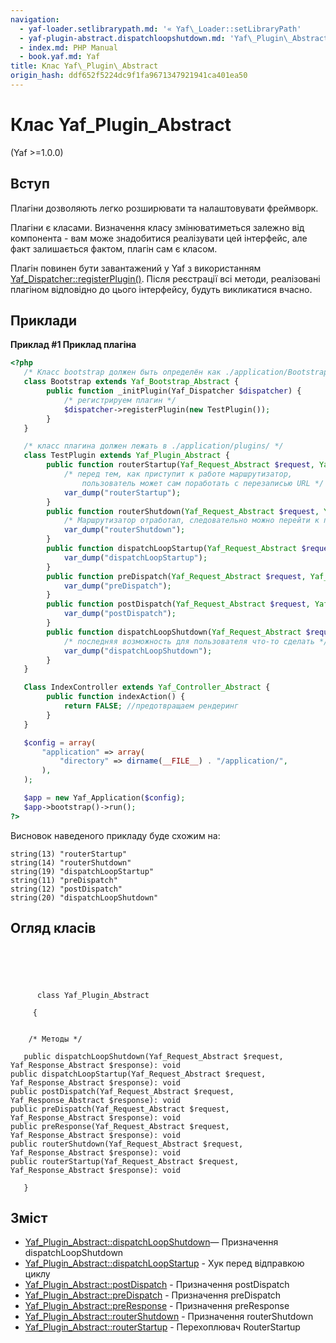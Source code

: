 ```yaml
---
navigation:
  - yaf-loader.setlibrarypath.md: '« Yaf\_Loader::setLibraryPath'
  - yaf-plugin-abstract.dispatchloopshutdown.md: 'Yaf\_Plugin\_Abstract::dispatchLoopShutdown »'
  - index.md: PHP Manual
  - book.yaf.md: Yaf
title: Клас Yaf\_Plugin\_Abstract
origin_hash: ddf652f5224dc9f1fa9671347921941ca401ea50
---
```

# Клас Yaf\_Plugin\_Abstract

(Yaf >=1.0.0)

## Вступ

Плагіни дозволяють легко розширювати та налаштовувати фреймворк.

Плагіни є класами. Визначення класу змінюватиметься залежно від компонента - вам може знадобитися реалізувати цей інтерфейс, але факт залишається фактом, плагін сам є класом.

Плагін повинен бути завантажений у Yaf з використанням [Yaf\_Dispatcher::registerPlugin()](yaf-dispatcher.registerplugin.md). Після реєстрації всі методи, реалізовані плагіном відповідно до цього інтерфейсу, будуть викликатися вчасно.

## Приклади

**Приклад #1 Приклад плагіна**

```php
<?php
   /* Класс bootstrap должен быть определён как ./application/Bootstrap.php */
   class Bootstrap extends Yaf_Bootstrap_Abstract {
        public function _initPlugin(Yaf_Dispatcher $dispatcher) {
            /* регистрируем плагин */
            $dispatcher->registerPlugin(new TestPlugin());
        }
   }

   /* класс плагина должен лежать в ./application/plugins/ */
   class TestPlugin extends Yaf_Plugin_Abstract {
        public function routerStartup(Yaf_Request_Abstract $request, Yaf_Response_Abstract $response) {
            /* перед тем, как приступит к работе маршрутизатор,
                пользователь может сам поработать с перезаписью URL */
            var_dump("routerStartup");
        }
        public function routerShutdown(Yaf_Request_Abstract $request, Yaf_Response_Abstract $response) {
            /* Маршрутизатор отработал, следовательно можно перейти к проверке логина */
            var_dump("routerShutdown");
        }
        public function dispatchLoopStartup(Yaf_Request_Abstract $request, Yaf_Response_Abstract $response) {
            var_dump("dispatchLoopStartup");
        }
        public function preDispatch(Yaf_Request_Abstract $request, Yaf_Response_Abstract $response) {
            var_dump("preDispatch");
        }
        public function postDispatch(Yaf_Request_Abstract $request, Yaf_Response_Abstract $response) {
            var_dump("postDispatch");
        }
        public function dispatchLoopShutdown(Yaf_Request_Abstract $request, Yaf_Response_Abstract $response) {
            /* последняя возможность для пользователя что-то сделать */
            var_dump("dispatchLoopShutdown");
        }
   }

   Class IndexController extends Yaf_Controller_Abstract {
        public function indexAction() {
            return FALSE; //предотвращаем рендеринг
        }
   }

   $config = array(
       "application" => array(
           "directory" => dirname(__FILE__) . "/application/",
       ),
   );

   $app = new Yaf_Application($config);
   $app->bootstrap()->run();
?>
```

Висновок наведеного прикладу буде схожим на:

```
string(13) "routerStartup"
string(14) "routerShutdown"
string(19) "dispatchLoopStartup"
string(11) "preDispatch"
string(12) "postDispatch"
string(20) "dispatchLoopShutdown"
```

## Огляд класів

```classsynopsis


    
    
     
      class Yaf_Plugin_Abstract
     
     {
    

    /* Методы */
    
   public dispatchLoopShutdown(Yaf_Request_Abstract $request, Yaf_Response_Abstract $response): void
public dispatchLoopStartup(Yaf_Request_Abstract $request, Yaf_Response_Abstract $response): void
public postDispatch(Yaf_Request_Abstract $request, Yaf_Response_Abstract $response): void
public preDispatch(Yaf_Request_Abstract $request, Yaf_Response_Abstract $response): void
public preResponse(Yaf_Request_Abstract $request, Yaf_Response_Abstract $response): void
public routerShutdown(Yaf_Request_Abstract $request, Yaf_Response_Abstract $response): void
public routerStartup(Yaf_Request_Abstract $request, Yaf_Response_Abstract $response): void

   }
```

## Зміст

-   [Yaf\_Plugin\_Abstract::dispatchLoopShutdown](yaf-plugin-abstract.dispatchloopshutdown.md)— Призначення dispatchLoopShutdown
-   [Yaf\_Plugin\_Abstract::dispatchLoopStartup](yaf-plugin-abstract.dispatchloopstartup.md) \- Хук перед відправкою циклу
-   [Yaf\_Plugin\_Abstract::postDispatch](yaf-plugin-abstract.postdispatch.md) \- Призначення postDispatch
-   [Yaf\_Plugin\_Abstract::preDispatch](yaf-plugin-abstract.predispatch.md) \- Призначення preDispatch
-   [Yaf\_Plugin\_Abstract::preResponse](yaf-plugin-abstract.preresponse.md) \- Призначення preResponse
-   [Yaf\_Plugin\_Abstract::routerShutdown](yaf-plugin-abstract.routershutdown.md) \- Призначення routerShutdown
-   [Yaf\_Plugin\_Abstract::routerStartup](yaf-plugin-abstract.routerstartup.md) \- Перехоплювач RouterStartup
